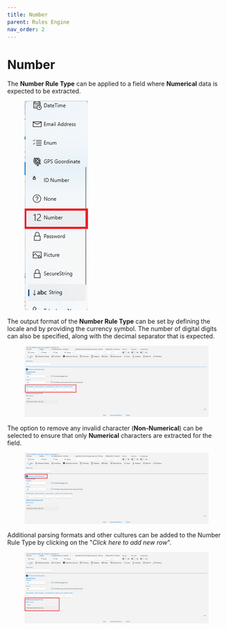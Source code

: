 ```yaml
---
title: Number
parent: Rules Engine
nav_order: 2
---
```


# Number

The **Number Rule Type** can be applied to a field where **Numerical** data is expected to be extracted.

<figure><img src="../.gitbook/assets/image (45).png" alt=""><figcaption></figcaption></figure>

The output format of the **Number Rule Type** can be set by defining the locale and by providing the currency symbol. The number of digital digits can also be specified, along with the decimal separator that is expected.

<figure><img src="../.gitbook/assets/image (38).png" alt=""><figcaption></figcaption></figure>

The option to remove any invalid character (**Non-Numerical**) can be selected to ensure that only **Numerical** characters are extracted for the field.

<figure><img src="../.gitbook/assets/image (32).png" alt=""><figcaption></figcaption></figure>

Additional parsing formats and other cultures can be added to the Number Rule Type by clicking on the "_Click here to add new row_".

<figure><img src="../.gitbook/assets/image (53).png" alt=""><figcaption></figcaption></figure>
